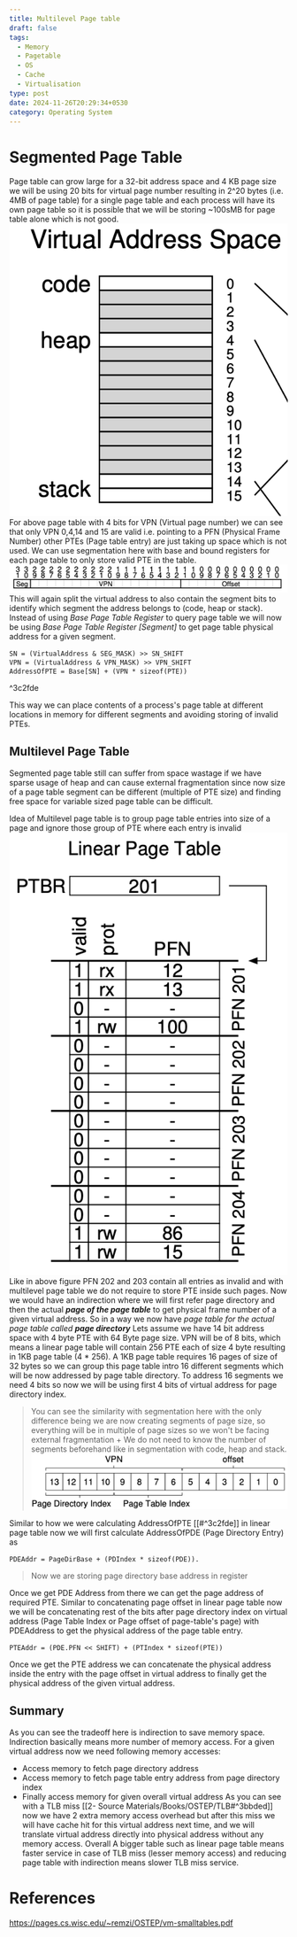```yaml
---
title: Multilevel Page table
draft: false
tags:
  - Memory
  - Pagetable
  - OS
  - Cache
  - Virtualisation
type: post
date: 2024-11-26T20:29:34+0530
category: Operating System
---
```



# Segmented Page Table

Page table can grow large for a 32-bit address space and 4 KB page size we will be using 20 bits for virtual page number resulting in 2^20 bytes (i.e. 4MB of page table) for a single page table and each process will have its own page table so it is possible that we will be storing ~100sMB for page table alone which is not good.
![Pasted image 20241127093849.png](/media/pasted-image-20241127093849.png)
For above page table with 4 bits for VPN (Virtual page number) we can see that only VPN 0,4,14 and 15 are valid i.e. pointing to a PFN (Physical Frame Number) other PTEs (Page table entry) are just taking up space which is not used.
We can use segmentation here with base and bound registers for each page table to only store valid PTE in the table. 
![Pasted image 20241127094506.png](/media/pasted-image-20241127094506.png)
This will again split the virtual address to also contain the segment bits to identify which segment the address belongs to (code, heap or stack). Instead of using *Base Page Table Register* to query page table we will now be using *Base Page Table Register [Segment]* to get page table physical address for a given segment.
```
SN = (VirtualAddress & SEG_MASK) >> SN_SHIFT 
VPN = (VirtualAddress & VPN_MASK) >> VPN_SHIFT 
AddressOfPTE = Base[SN] + (VPN * sizeof(PTE))
```

^3c2fde

This way we can place contents of a process's page table at different locations in memory for different segments and avoiding storing of invalid PTEs.

## Multilevel Page Table

Segmented page table still can suffer from space wastage if we have sparse usage of heap and can cause external fragmentation since now size of a page table segment can be different (multiple of PTE size) and finding free space for variable sized page table can be difficult.

Idea of Multilevel page table is to group page table entries into size of a page and ignore those group of PTE where each entry is invalid
![Pasted image 20241127095816.png](/media/pasted-image-20241127095816.png)
Like in above figure PFN 202 and 203 contain all entries as invalid and with multilevel page table we do not require to store PTE inside such pages.
Now we would have an indirection where we will first refer page directory and then the actual ***page of the page table*** to get physical frame number of a given virtual address. So in a way we now have *page table for the actual page table called **page directory***
Lets assume we have 14 bit address space with 4 byte PTE with 64 Byte page size. VPN will be of 8 bits, which means a linear page table will contain  256 PTE each of size 4 byte resulting in 1KB page table (4 * 256). A 1KB page table requires 16 pages of size of 32 bytes so we can group this page table intro 16 different segments which will be now addressed by page table directory.
To address 16 segments we need 4 bits so now we will be using first 4 bits of virtual address for page directory index.
> You can see the similarity with segmentation here with the only difference being we are now creating segments of page size, so everything will be in multiple of page sizes so we won't be facing external fragmentation + We do not need to know the number of segments beforehand like in segmentation with code, heap and stack.
![Pasted image 20241127101956.png](/media/pasted-image-20241127101956.png)

Similar to how we were calculating AddressOfPTE [[#^3c2fde]] in linear page table now we will first calculate AddressOfPDE (Page Directory Entry) as 
```
PDEAddr = PageDirBase + (PDIndex * sizeof(PDE)).
```
> Now we are storing page directory base address in register

Once we get PDE Address from there we can get the page address of required PTE.  Similar to concatenating page offset in linear page table now we will be concatenating rest of the bits after page directory index on virtual address (Page Table Index or Page offset of page-table's  page) with PDEAddress to get the physical address of the page table entry.
```
PTEAddr = (PDE.PFN << SHIFT) + (PTIndex * sizeof(PTE))
```

Once we get the PTE address we can concatenate the physical address inside the entry with the page offset in virtual address to finally get the physical address of the given virtual address.

## Summary

As you can see the tradeoff here is indirection to save memory space. Indirection basically means more number of memory access. For a given virtual address now we need following memory accesses:
- Access memory to fetch page directory address
- Access memory to fetch page table entry address from page directory index
- Finally access memory for given overall virtual address
As you can see with a TLB miss [[2- Source Materials/Books/OSTEP/TLB#^3bbded]] now we have 2 extra memory access overhead but after this miss we will have cache hit for this virtual address next time, and we will translate virtual address directly into physical address without any memory access.
Overall A bigger table such as linear page table means faster service in case of TLB miss (lesser memory access) and reducing page table with indirection means slower TLB miss service.
# References
https://pages.cs.wisc.edu/~remzi/OSTEP/vm-smalltables.pdf


